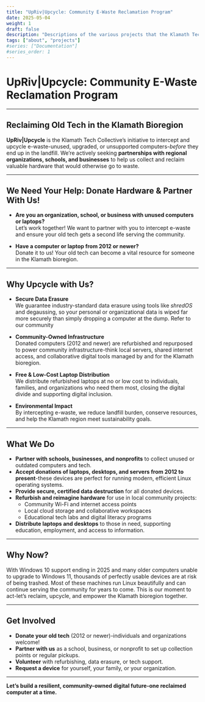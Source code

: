```yaml
---
title: "UpRiv|Upcycle: Community E-Waste Reclamation Program"
date: 2025-05-04
weight: 1
draft: false
description: "Descriptions of the various projects that the Klamath Tech Collective is engaged in."
tags: ["about", "projects"]
#series: ["Documentation"]
#series_order: 1
---
```


# UpRiv|Upcycle: Community E-Waste Reclamation Program  

---

## Reclaiming Old Tech in the Klamath Bioregion

**UpRiv|Upcycle** is the Klamath Tech Collective’s initiative to intercept and upcycle e-waste-unused, upgraded, or unsupported computers-*before* they end up in the landfill. We’re actively seeking **partnerships with regional organizations, schools, and businesses** to help us collect and reclaim valuable hardware that would otherwise go to waste.

---

## We Need Your Help: Donate Hardware & Partner With Us!

- **Are you an organization, school, or business with unused computers or laptops?**  
  Let’s work together! We want to partner with you to intercept e-waste and ensure your old tech gets a second life serving the community.

- **Have a computer or laptop from 2012 or newer?**  
  Donate it to us! Your old tech can become a vital resource for someone in the Klamath bioregion.

---

## Why Upcycle with Us?

- **Secure Data Erasure**  
  We guarantee industry-standard data erasure using tools like *shredOS* and degaussing, so your personal or organizational data is wiped far more securely than simply dropping a computer at the dump.
  Refer to our community 

- **Community-Owned Infrastructure**  
  Donated computers (2012 and newer) are refurbished and repurposed to power community infrastructure-think local servers, shared internet access, and collaborative digital tools managed by and for the Klamath bioregion.

- **Free & Low-Cost Laptop Distribution**  
  We distribute refurbished laptops at no or low cost to individuals, families, and organizations who need them most, closing the digital divide and supporting digital inclusion.

- **Environmental Impact**  
  By intercepting e-waste, we reduce landfill burden, conserve resources, and help the Klamath region meet sustainability goals.

---

## What We Do

- **Partner with schools, businesses, and nonprofits** to collect unused or outdated computers and tech.
- **Accept donations of laptops, desktops, and servers from 2012 to present**-these devices are perfect for running modern, efficient Linux operating systems.
- **Provide secure, certified data destruction** for all donated devices.
- **Refurbish and reimagine hardware** for use in local community projects:  
  - Community Wi-Fi and internet access points  
  - Local cloud storage and collaborative workspaces  
  - Educational tech labs and digital literacy programs
- **Distribute laptops and desktops** to those in need, supporting education, employment, and access to information.

---

## Why Now?

With Windows 10 support ending in 2025 and many older computers unable to upgrade to Windows 11, thousands of perfectly usable devices are at risk of being trashed. Most of these machines run Linux beautifully and can continue serving the community for years to come. This is our moment to act-let’s reclaim, upcycle, and empower the Klamath bioregion together.

---

## Get Involved

- **Donate your old tech** (2012 or newer)-individuals and organizations welcome!
- **Partner with us** as a school, business, or nonprofit to set up collection points or regular pickups.
- **Volunteer** with refurbishing, data erasure, or tech support.
- **Request a device** for yourself, your family, or your organization.

---

**Let’s build a resilient, community-owned digital future-one reclaimed computer at a time.**
